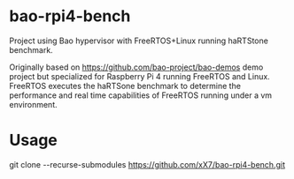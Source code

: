 # bao-rpi4-bench
Project using Bao hypervisor with FreeRTOS+Linux running haRTStone benchmark.

Originally based on https://github.com/bao-project/bao-demos demo project but specialized for Raspberry Pi 4
running FreeRTOS and Linux. FreeRTOS executes the haRTSone benchmark to determine the performance and real time capabilities of
FreeRTOS running under a vm environment.

# Usage
git clone --recurse-submodules https://github.com/xX7/bao-rpi4-bench.git
